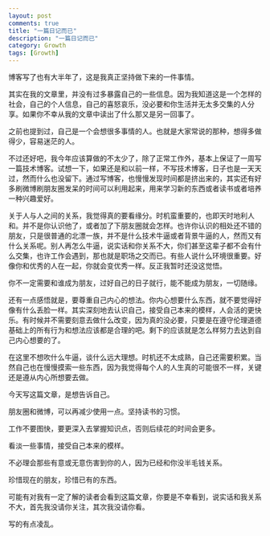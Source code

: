 ```yaml
---
layout: post
comments: true
title: "一篇日记而已"
description: "一篇日记而已"
category: Growth
tags: [Growth]
---
```



博客写了也有大半年了，这是我真正坚持做下来的一件事情。

其实在我的文章里，并没有过多暴露自己的一些信息。因为我知道这是一个怎样的社会，自己的个人信息，自己的喜怒哀乐，没必要和你生活并无太多交集的人分享。如果你不幸从我的文章中读出了什么那又是另一回事了。

<!--more-->

之前也提到过，自己是一个会想很多事情的人。也就是大家常说的那种，想得多做得少，容易迷茫的人。

不过还好吧，我今年应该算做的不太少了，除了正常工作外，基本上保证了一周写一篇技术博客。试想一下，如果还是和以前一样，不写技术博客，日子也是一天天过，然而什么也没留下。通过写博客，也慢慢发现时间都是挤出来的，其实还有好多刷微博刷朋友圈发呆的时间可以利用起来，用来学习新的东西或者读书或者培养一种兴趣爱好。

关于人与人之间的关系，我觉得真的要看缘分。时机蛮重要的，也即天时地利人和。并不是你认识他了，或者加了下朋友圈就会怎样。也许你认识的相处还不错的朋友，只是很普通的北漂一族，并不是什么技术牛逼或者背景牛逼的人，然而又有什么关系呢。别人再怎么牛逼，说实话和你关系不大，你们甚至这辈子都不会有什么交集，也许工作会遇到，那也就是职场之交而已。有些人说什么环境很重要。好像你和优秀的人在一起，你就会变优秀一样。反正我暂时还没这觉悟。

你不一定需要和谁成为朋友，过好自己的日子就行，能不能成为朋友，一切随缘。

还有一点感悟就是，要尊重自己内心的想法。你内心想要什么东西，就不要觉得好像有什么丢脸一样。其实深刻地去认识自己，接受自己本来的模样，人会活的更快乐。有时候并不需要刻意去做什么改变，因为真的没必要，只要是在遵守伦理道德基础上的所有行为和想法应该都是合理的吧。剩下的应该就是怎么样努力去达到自己内心想要的了。

在这里不想吹什么牛逼，谈什么远大理想。时机还不太成熟，自己还需要积累。当然自己也在慢慢摸索一些东西，因为我觉得每个人的人生真的可能很不一样，关键还是遵从内心所想要去做。

今天写这篇文章，是想告诉自己。

朋友圈和微博，可以再减少使用一点。坚持读书的习惯。

工作不要图快，要更深入去掌握知识点，否则后续花的时间会更多。

看淡一些事情，接受自己本来的模样。

不必理会那些有意或无意伤害到你的人，因为已经和你没半毛钱关系。

珍惜现在的朋友，珍惜已有的东西。

可能有对我有一定了解的读者会看到这篇文章，你要是不幸看到，说实话和我关系不大，首先我没请你关注，其次我没请你看。

写的有点凌乱。